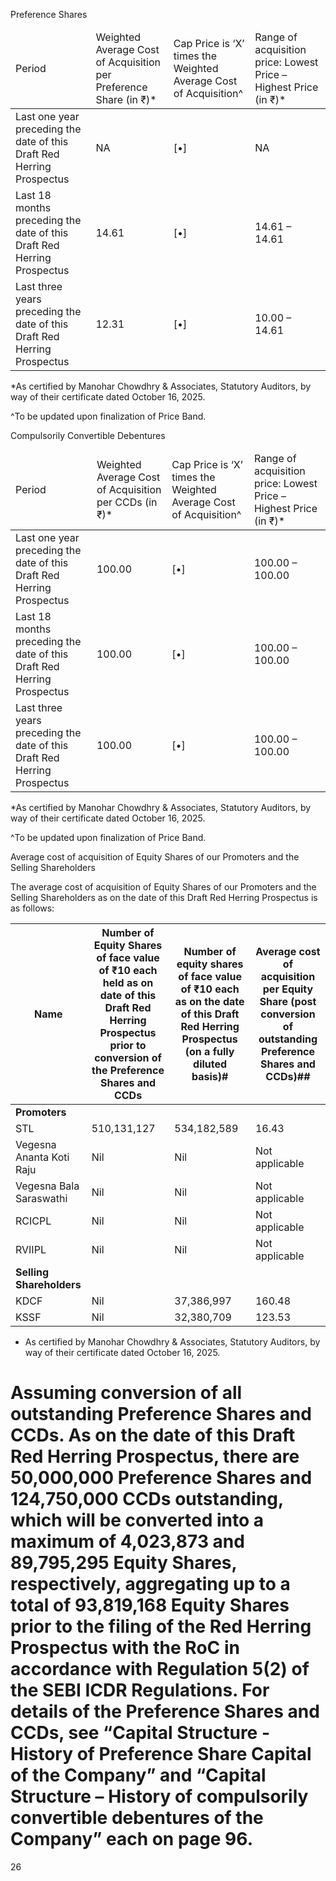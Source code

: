 Preference Shares

<table>
   <thead>
    <tr>
     <td>
      Period
     </td>
     <td>
      Weighted Average Cost of Acquisition per Preference Share (in ₹)*
     </td>
     <td>
      Cap Price is ‘X’ times the Weighted Average Cost of Acquisition^
     </td>
     <td>
      Range of acquisition price: Lowest Price – Highest Price (in ₹)*
     </td>
    </tr>
   </thead>
   <tbody>
    <tr>
     <td>
      Last one year preceding the date of this Draft Red Herring Prospectus
     </td>
     <td>
      NA
     </td>
     <td>
      [•]
     </td>
     <td>
      NA
     </td>
    </tr>
    <tr>
     <td>
      Last 18 months preceding the date of this Draft Red Herring Prospectus
     </td>
     <td>
      14.61
     </td>
     <td>
      [•]
     </td>
     <td>
      14.61 – 14.61
     </td>
    </tr>
    <tr>
     <td>
      Last three years preceding the date of this Draft Red Herring Prospectus
     </td>
     <td>
      12.31
     </td>
     <td>
      [•]
     </td>
     <td>
      10.00 – 14.61
     </td>
    </tr>
   </tbody>
  </table>

*As certified by Manohar Chowdhry & Associates, Statutory Auditors, by way of their certificate dated October 16, 2025.

^To be updated upon finalization of Price Band.

Compulsorily Convertible Debentures

<table>
   <thead>
    <tr>
     <td>
      Period
     </td>
     <td>
      Weighted Average Cost of Acquisition per CCDs (in ₹)*
     </td>
     <td>
      Cap Price is ‘X’ times the Weighted Average Cost of Acquisition^
     </td>
     <td>
      Range of acquisition price: Lowest Price – Highest Price (in ₹)*
     </td>
    </tr>
   </thead>
   <tbody>
    <tr>
     <td>
      Last one year preceding the date of this Draft Red Herring Prospectus
     </td>
     <td>
      100.00
     </td>
     <td>
      [•]
     </td>
     <td>
      100.00 – 100.00
     </td>
    </tr>
    <tr>
     <td>
      Last 18 months preceding the date of this Draft Red Herring Prospectus
     </td>
     <td>
      100.00
     </td>
     <td>
      [•]
     </td>
     <td>
      100.00 – 100.00
     </td>
    </tr>
    <tr>
     <td>
      Last three years preceding the date of this Draft Red Herring Prospectus
     </td>
     <td>
      100.00
     </td>
     <td>
      [•]
     </td>
     <td>
      100.00 – 100.00
     </td>
    </tr>
   </tbody>
  </table>

*As certified by Manohar Chowdhry & Associates, Statutory Auditors, by way of their certificate dated October 16, 2025.

^To be updated upon finalization of Price Band.

Average cost of acquisition of Equity Shares of our Promoters and the Selling Shareholders

The average cost of acquisition of Equity Shares of our Promoters and the Selling Shareholders as on the date of this Draft Red Herring Prospectus is as follows:

<table>
  <thead>
    <tr>
      <th>Name</th>
      <th>Number of Equity Shares of face value of ₹10 each held as on date of this Draft Red Herring Prospectus prior to conversion of the Preference Shares and CCDs</th>
      <th>Number of equity shares of face value of ₹10 each as on the date of this Draft Red Herring Prospectus (on a fully diluted basis)#</th>
      <th>Average cost of acquisition per Equity Share (post conversion of outstanding Preference Shares and CCDs)##</th>
    </tr>
  </thead>
  <tbody>
    <tr>
      <td><strong>Promoters</strong></td>
      <td></td>
      <td></td>
      <td></td>
    </tr>
    <tr>
      <td>STL</td>
      <td>510,131,127</td>
      <td>534,182,589</td>
      <td>16.43</td>
    </tr>
    <tr>
      <td>Vegesna Ananta Koti Raju</td>
      <td>Nil</td>
      <td>Nil</td>
      <td>Not applicable</td>
    </tr>
    <tr>
      <td>Vegesna Bala Saraswathi</td>
      <td>Nil</td>
      <td>Nil</td>
      <td>Not applicable</td>
    </tr>
    <tr>
      <td>RCICPL</td>
      <td>Nil</td>
      <td>Nil</td>
      <td>Not applicable</td>
    </tr>
    <tr>
      <td>RVIIPL</td>
      <td>Nil</td>
      <td>Nil</td>
      <td>Not applicable</td>
    </tr>
    <tr>
      <td><strong>Selling Shareholders</strong></td>
      <td></td>
      <td></td>
      <td></td>
    </tr>
    <tr>
      <td>KDCF</td>
      <td>Nil</td>
      <td>37,386,997</td>
      <td>160.48</td>
    </tr>
    <tr>
      <td>KSSF</td>
      <td>Nil</td>
      <td>32,380,709</td>
      <td>123.53</td>
    </tr>
  </tbody>
</table>

* As certified by Manohar Chowdhry & Associates, Statutory Auditors, by way of their certificate dated October 16, 2025.

# Assuming conversion of all outstanding Preference Shares and CCDs. As on the date of this Draft Red Herring Prospectus, there are 50,000,000 Preference Shares and 124,750,000 CCDs outstanding, which will be converted into a maximum of 4,023,873 and 89,795,295 Equity Shares, respectively, aggregating up to a total of 93,819,168 Equity Shares prior to the filing of the Red Herring Prospectus with the RoC in accordance with Regulation 5(2) of the SEBI ICDR Regulations. For details of the Preference Shares and CCDs, see “Capital Structure - History of Preference Share Capital of the Company” and “Capital Structure – History of compulsorily convertible debentures of the Company” each on page 96.

26